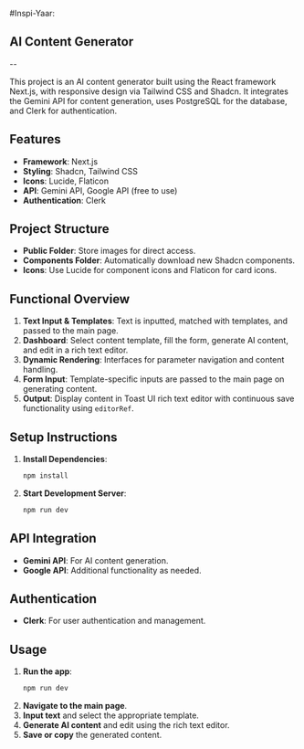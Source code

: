 
#Inspi-Yaar: 
## AI Content Generator
--

This project is an AI content generator built using the React framework Next.js, with responsive design via Tailwind CSS and Shadcn. It integrates the Gemini API for content generation, uses PostgreSQL for the database, and Clerk for authentication.

## Features

- **Framework**: Next.js
- **Styling**: Shadcn, Tailwind CSS
- **Icons**: Lucide, Flaticon
- **API**: Gemini API, Google API (free to use)
- **Authentication**: Clerk

## Project Structure

- **Public Folder**: Store images for direct access.
- **Components Folder**: Automatically download new Shadcn components.
- **Icons**: Use Lucide for component icons and Flaticon for card icons.

## Functional Overview

1. **Text Input & Templates**: Text is inputted, matched with templates, and passed to the main page.
2. **Dashboard**: Select content template, fill the form, generate AI content, and edit in a rich text editor.
3. **Dynamic Rendering**: Interfaces for parameter navigation and content handling.
4. **Form Input**: Template-specific inputs are passed to the main page on generating content.
5. **Output**: Display content in Toast UI rich text editor with continuous save functionality using `editorRef`.

## Setup Instructions

1. **Install Dependencies**:
    ```sh
    npm install
    ```

2. **Start Development Server**:
    ```sh
    npm run dev
    ```

## API Integration

- **Gemini API**: For AI content generation.
- **Google API**: Additional functionality as needed.

## Authentication

- **Clerk**: For user authentication and management.

## Usage

1. **Run the app**:
    ```sh
    npm run dev
    ```
2. **Navigate to the main page**.
3. **Input text** and select the appropriate template.
4. **Generate AI content** and edit using the rich text editor.
5. **Save or copy** the generated content.


